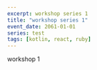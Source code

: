 ```yaml
---
excerpt: workshop series 1
title: "workshop series 1"
event_date: 2061-01-01
series: test
tags: [kotlin, react, ruby]
---
```

workshop 1
